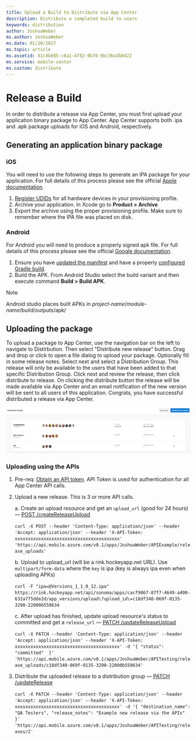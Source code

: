 ```yaml
---
title: Upload a Build to Distribute via App Center
description: Distribute a completed build to users
keywords: distribution
author: JoshuaWeber
ms.author: JoshuaWeber
ms.date: 01/20/2017
ms.topic: article
ms.assetid: 41c4b085-c6a1-4f82-9b70-9bc36a3b0422
ms.service: mobile-center
ms.custom: distribute
---
```


# Release a Build

In order to distribute a release via App Center, you must first upload your application binary package to App Center. App Center supports both .ipa and .apk package uploads for iOS and Android, respectively.

## Generating an application binary package

### iOS

You will need to use the following steps to generate an IPA package for your application. For full details of this process please see the official [Apple documentation][apple-ipa].

1. [Register UDIDs][apple-devices] for all hardware devices in your provisioning profile.
2. Archive your application. In Xcode go to **Product > Archive**
3. Export the archive using the proper provisioning profile. Make sure to remember where the IPA file was placed on disk.

### Android

For Android you will need to produce a properly signed apk file. For full details of this process please see the official [Google documentation][google-apk].

1. Ensure you have [updated the manifest][android-manifest] and have a properly [configured Gradle build][gradle-config].
2. Build the APK. From Android Studio select the build variant and then execute command **Build > Build APK**.

> [!NOTE]
> Android studio places built APKs in *project-name*/*module-name*/build/outputs/apk/

## Uploading the package

To upload a package to App Center, use the navigation bar on the left to navigate to Distirbution. Then select "Distribute new release" button. Drag and drop or click to open a file dialog to upload your package. Optionally fill in some release notes. Select next and select a Distribution Group. This release will only be available to the users that have been added to that specific Distribution Group. Click next and review the release, then click distribute to release. On clicking the distribute button the release will be made available via App Center and an email notification of the new version will be sent to all users of this application. Congrats, you have successful distributed a release via App Center.

![](images/new_release_button.png "new release button top right")

### Uploading using the APIs

1. Pre-req: [Obtain an API token][api-token-docs]. API Token is used for authentication for all App Center API calls.
2. Upload a new release. This is 3 or more API calls. 
    
    a. Create an upload resource and get an `upload_url` (good for 24 hours) — [POST /createReleaseUpload][POST_releaseUpload]
    
    ` curl -X POST --header 'Content-Type: application/json' --header 'Accept: application/json' --header 'X-API-Token: xxxxxxxxxxxxxxxxxxxxxxxxxxxxxxxxxxxxxxxx' 'https://api.mobile.azure.com/v0.1/apps/JoshuaWeber/APIExample/release_uploads' `
    
    b. Upload to upload_url (will be a rink.hockeyapp.net URL). Use `multipart/form-data` where the `key` is ipa (key is always ipa even when uploading APKs)
    
    ` curl -F "ipa=@Versions_1_1_0_12.ipa" https://rink.hockeyapp.net/api/sonoma/apps/cacf9867-87f7-4649-a400-632a775dde2d/app_versions/upload\?upload_id\=c18df340-069f-0135-3290-22000b559634 `
    
    c. After upload has finished, update upload resource's status to committed and get a `release_url` — [PATCH /updateReleaseUpload][PATCH_updateReleaseUplolad]
    
    ` curl -X PATCH --header 'Content-Type: application/json' --header 'Accept: application/json' --header 'X-API-Token: xxxxxxxxxxxxxxxxxxxxxxxxxxxxxxxxxxxxxxxx' -d '{ "status": "committed"  }' 'https://api.mobile.azure.com/v0.1/apps/JoshuaWeber/APITesting/release_uploads/c18df340-069f-0135-3290-22000b559634' `

3. Distribute the uploaded release to a distribution group — [PATCH /updateRelease][PATCH_updateRelease]
    
    ` curl -X PATCH --header 'Content-Type: application/json' --header 'Accept: application/json' --header 'X-API-Token: xxxxxxxxxxxxxxxxxxxxxxxxxxxxxxxxxxxxxxxx' -d '{ "destination_name": "QA Testers", "release_notes": "Example new release via the APIs" }' 'https://api.mobile.azure.com/v0.1/apps/JoshuaWeber/APITesting/releases/2' `

[apple-ipa]: https://developer.apple.com/library/content/documentation/IDEs/Conceptual/AppDistributionGuide/TestingYouriOSApp/TestingYouriOSApp.html#//apple_ref/doc/uid/TP40012582-CH8-SW1
[apple-devices]: ./auto-provisioning.md
[google-apk]: https://developer.android.com/studio/publish/preparing.html
[gradle-config]: https://developer.android.com/studio/build/build-variants.html
[android-manifest]: https://developer.android.com/guide/topics/manifest/manifest-intro.html
[api-token-docs]: https://docs.microsoft.com/en-us/mobile-center/api-docs/
[POST_releaseUpload]: https://docs.mobile.azure.com/api/#!/distribute/createReleaseUpload
[PATCH_updateReleaseUplolad]: https://docs.mobile.azure.com/api/#!/distribute/updateReleaseUpload
[PATCH_updateRelease]: https://docs.mobile.azure.com/api/#!/distribute/updateRelease
[GET_DGs]: https://docs.mobile.azure.com/api/#!/account/distributionGroups_list
